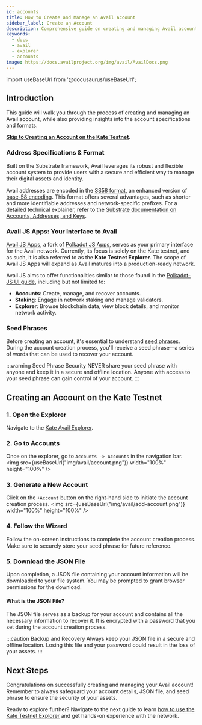 ```yaml
---
id: accounts
title: How to Create and Manage an Avail Account
sidebar_label: Create an Account
description: Comprehensive guide on creating and managing Avail accounts.
keywords:
  - docs
  - avail
  - explorer
  - accounts
image: https://docs.availproject.org/img/avail/AvailDocs.png
---
```

import useBaseUrl from '@docusaurus/useBaseUrl';

## Introduction

This guide will walk you through the process of creating and managing an Avail account, while also providing insights into the account specifications and formats.

**[<ins>Skip to Creating an Account on the Kate Testnet</ins>](#creating-an-account-on-the-kate-testnet).**

### Address Specifications & Format

Built on the Substrate framework, Avail leverages its robust and flexible account system to provide users with a secure and efficient way to manage their digital assets and identity.

Avail addresses are encoded in the [<ins>SS58 format</ins>](https://docs.substrate.io/reference/address-formats/), an enhanced version of [<ins>base-58 encoding</ins>](https://en.wikipedia.org/wiki/Binary-to-text_encoding). This format offers several advantages, such as shorter and more identifiable addresses and network-specific prefixes. For a detailed technical explainer, refer to the [<ins>Substrate documentation on Accounts, Addresses, and Keys</ins>](https://docs.substrate.io/learn/accounts-addresses-keys/).

### Avail JS Apps: Your Interface to Avail

[<ins>Avail JS Apps</ins>](https://kate.avail.tools/#/explorer), a fork of [<ins>Polkadot JS Apps</ins>](https://polkadot.js.org/apps/#/explorer), serves as your primary interface for the Avail network. Currently, its focus is solely on the Kate testnet, and as such, it is also referred to as the **Kate Testnet Explorer**. The scope of Avail JS Apps will expand as Avail matures into a production-ready network.

Avail JS aims to offer functionalities similar to those found in the [<ins>Polkadot-JS UI guide</ins>](https://wiki.polkadot.network/docs/polkadotjs-ui), including but not limited to:

- **Accounts**: Create, manage, and recover accounts.
- **Staking**: Engage in network staking and manage validators.
- **Explorer**: Browse blockchain data, view block details, and monitor network activity.

### Seed Phrases

Before creating an account, it's essential to understand [<ins>seed phrases</ins>](https://en.wikipedia.org/wiki/Cryptocurrency_wallet). During the account creation process, you'll receive a seed phrase—a series of words that can be used to recover your account.

:::warning Seed Phrase Security
NEVER share your seed phrase with anyone and keep it in a secure and offline location. Anyone with access to your seed phrase can gain control of your account.
:::

## Creating an Account on the Kate Testnet

### 1. Open the Explorer

Navigate to the [Kate Avail Explorer](https://kate.avail.tools/).

### 2. Go to Accounts

Once on the explorer, go to `Accounts -> Accounts` in the navigation bar.
<img src={useBaseUrl("img/avail/account.png")} width="100%" height="100%" />

### 3. Generate a New Account

Click on the `+Account` button on the right-hand side to initiate the account creation process.
<img src={useBaseUrl("img/avail/add-account.png")} width="100%" height="100%" />

### 4. Follow the Wizard

Follow the on-screen instructions to complete the account creation process. Make sure to securely store your seed phrase for future reference.

### 5. Download the JSON File

Upon completion, a JSON file containing your account information will be downloaded to your file system. You may be prompted to grant browser permissions for the download.

#### What is the JSON File?

The JSON file serves as a backup for your account and contains all the necessary information to recover it. It is encrypted with a password that you set during the account creation process.

:::caution Backup and Recovery
Always keep your JSON file in a secure and offline location. Losing this file and your password could result in the loss of your assets.
:::

## Next Steps

Congratulations on successfully creating and managing your Avail account! Remember to always safeguard your account details, JSON file, and seed phrase to ensure the security of your assets.

Ready to explore further? Navigate to the next guide to learn [<ins>how to use the Kate Testnet Explorer</ins>](/docs/about/explorer.md) and get hands-on experience with the network.

